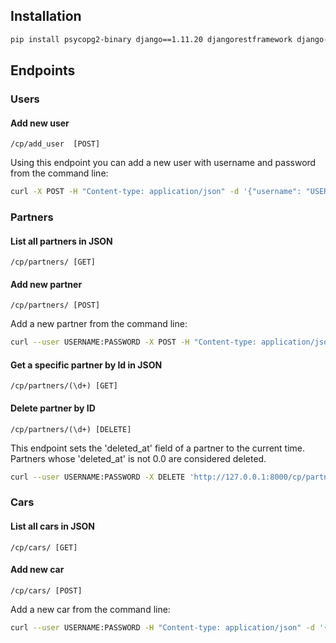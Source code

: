 ## Installation

```bash
pip install psycopg2-binary django==1.11.20 djangorestframework django-unixtimestampfield

```

## Endpoints

### Users

#### Add new user

`/cp/add_user  [POST]` 

Using this endpoint you can add a new user with username and password from the command line:

```bash
curl -X POST -H "Content-type: application/json" -d '{"username": "USERNAME", "password": "PASSWORD"}' 'http://127.0.0.1:8000/cp/add_user'
```

### Partners

#### List all partners in JSON

`/cp/partners/ [GET]`

#### Add new partner

`/cp/partners/ [POST]`

Add a new partner from the command line:

```bash
curl --user USERNAME:PASSWORD -X POST -H "Content-type: application/json" -d '{"name": "NAME", "city": "CITY", "address": "ADDRESS", "company_name": "COMPANY_NAME"}' 'http://127.0.0.1:8000/cp/partners/'
```

#### Get a specific partner by Id in JSON

`/cp/partners/(\d+) [GET]`

#### Delete partner by ID

`/cp/partners/(\d+) [DELETE]`

This endpoint sets the 'deleted_at' field of a partner to the current time. Partners whose 'deleted_at' is not 0.0 are considered deleted.

```bash
curl --user USERNAME:PASSWORD -X DELETE 'http://127.0.0.1:8000/cp/partners/ID'
```

### Cars

#### List all cars in JSON

`/cp/cars/ [GET]`

#### Add new car

`/cp/cars/ [POST]`

Add a new car from the command line:

```bash
curl --user USERNAME:PASSWORD -H "Content-type: application/json" -d '{"average_fuel": NUM, "driver": "DRIVER", "owner": "OWNER", "type": "pr/co"}' 'http://127.0.0.1:8000/cp/cars/'
```